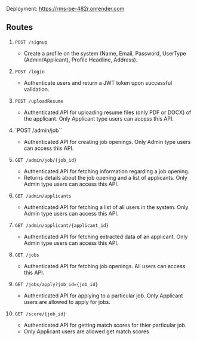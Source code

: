 Deployment: https://rms-be-482r.onrender.com

## Routes
1.  `POST /signup`
    - Create a profile on the system (Name, Email, Password, UserType (Admin/Applicant), Profile Headline, Address).
2. `POST /login`
    - Authenticate users and return a JWT token upon successful validation.
3. `POST /uploadResume`
    - Authenticated API for uploading resume files (only PDF or DOCX) of the applicant. Only Applicant type users can access this API.
4. `POST /admin/job``
    - Authenticated API for creating job openings. Only Admin type users can access this API.
5. `GET /admin/job/{job_id}`
    - Authenticated API for fetching information regarding a job opening.
    - Returns details about the job opening and a list of applicants. Only Admin type users can access this API.
6. `GET /admin/applicants`
    - Authenticated API for fetching a list of all users in the system. Only Admin type users can access this API.
7. `GET /admin/applicant/{applicant_id}`
    - Authenticated API for fetching extracted data of an applicant. Only Admin type users can access this API.
8. `GET /jobs`
    - Authenticated API for fetching job openings. All users can access this API.
9. `GET /jobs/apply?job_id={job_id}`
    - Authenticated API for applying to a particular job. Only Applicant users are allowed to apply for jobs.
    
10. `GET /score/{job_id}`
    -  Authenticated API for getting match scores for thier particular job.
    -  Only Applicant users are allowed get match scores
